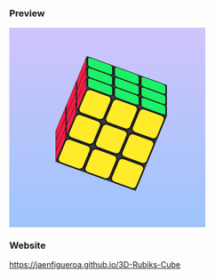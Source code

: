 ### Preview

<div >
  <img src="./assets/cubo3d.gif" align="center" style="width: 70%" />
</div>

### Website

https://jaenfigueroa.github.io/3D-Rubiks-Cube
